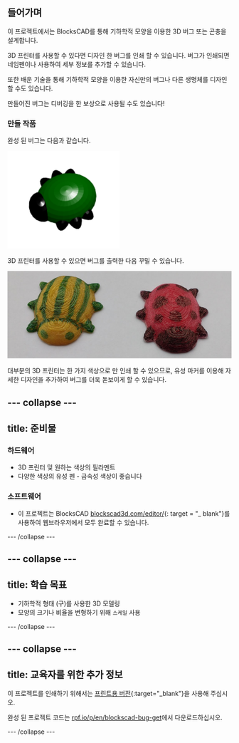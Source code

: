 ## 들어가며

이 프로젝트에서는 BlocksCAD를 통해 기하학적 모양을 이용한 3D 버그 또는 곤충을 설계합니다.

3D 프린터를 사용할 수 있다면 디자인 한 버그를 인쇄 할 수 있습니다. 버그가 인쇄되면 네임펜이나 사용하여 세부 정보를 추가할 수 있습니다.

또한 배운 기술을 통해 기하학적 모양을 이용한 자신만의 버그나 다른 생명체를 디자인 할 수도 있습니다.

만들어진 버그는 디버깅을 한 보상으로 사용될 수도 있습니다!

### 만들 작품

완성 된 버그는 다음과 같습니다.

![스크린샷](images/bug-complete.png)

3D 프린터를 사용할 수 있으면 버그를 출력한 다음 꾸밀 수 있습니다.

![완료된 프로젝트](images/bug-showcase.png)

대부분의 3D 프린터는 한 가지 색상으로 만 인쇄 할 수 있으므로, 유성 마커를 이용해 자세한 디자인을 추가하여 버그를 더욱 돋보이게 할 수 있습니다.

--- collapse ---
---
title: 준비물
---

### 하드웨어

+ 3D 프린터 및 원하는 색상의 필라멘트
+ 다양한 색상의 유성 펜 - 금속성 색상이 좋습니다

### 소프트웨어

+ 이 프로젝트는 BlocksCAD [blockscad3d.com/editor/](https://www.blockscad3d.com/editor){: target = "_ blank"}를 사용하여 웹브라우저에서 모두 완료할 수 있습니다.

--- /collapse ---

--- collapse ---
---
title: 학습 목표
---

+ 기하학적 형태 (구)를 사용한 3D 모델링
+ 모양의 크기나 비율을 변형하기 위해 `스케일` 사용

--- /collapse ---

--- collapse ---
---
title: 교육자를 위한 추가 정보
---

이 프로젝트를 인쇄하기 위해서는 [프린트용 버전](https://projects.raspberrypi.org/en/projects/blockscad-bug/print){:target="_blank"}을 사용해 주십시오.

완성 된 프로젝트 코드는 [rpf.io/p/en/blockscad-bug-get](http://rpf.io/p/en/blockscad-bug-get)에서 다운로드하십시오.

--- /collapse ---
